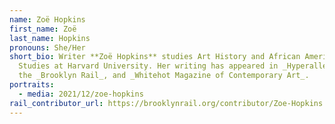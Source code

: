 ```yaml
---
name: Zoë Hopkins
first_name: Zoë
last_name: Hopkins
pronouns: She/Her
short_bio: Writer **Zoë Hopkins** studies Art History and African American
  Studies at Harvard University. Her writing has appeared in _Hyperallergic_,
  the _Brooklyn Rail_, and _Whitehot Magazine of Contemporary Art_.
portraits:
  - media: 2021/12/zoe-hopkins
rail_contributor_url: https://brooklynrail.org/contributor/Zoe-Hopkins
---
```

